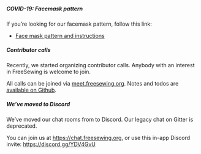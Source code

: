 ##### COVID-19: Facemask pattern

If you’re looking for our facemask pattern, follow this link:

  - [Face mask pattern and instructions](/blog/facemask-frenzy)

##### Contributor calls

Recently, we started organizing contributor calls. 
Anybody with an interest in FreeSewing is welcome to join.

All calls can be joined via [meet.freesewing.org](https://meet.freesewing.org/). 
Notes and todos are [available on Github](https://github.com/freesewing/freesewing/issues?q=is%3Aissue+is%3Aopen+label%3Afscc).

##### We’ve moved to Discord

We’ve moved our chat rooms from to Discord. 
Our legacy chat on Gitter is deprecated.

You can join us at https://chat.freesewing.org, 
or use this in-app Discord invite: https://discord.gg/YDV4GvU
